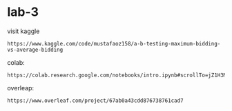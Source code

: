 # lab-3
visit kaggle
```
https://www.kaggle.com/code/mustafaoz158/a-b-testing-maximum-bidding-vs-average-bidding
```

colab:
```
https://colab.research.google.com/notebooks/intro.ipynb#scrollTo=jZ1H3MToFkeJ&line=29&uniqifier=1
```

overleap:
```
https://www.overleaf.com/project/67ab0a43cdd876738761cad7
```
